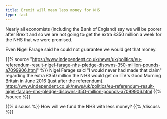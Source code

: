 ```yaml
---
title: Brexit will mean less money for NHS
type: fact
---
```


Nearly all economists (including the Bank of England) say we will be poorer after Brexit and so we are not going to get the extra £350 million a week for the NHS that we were promised.

Even Nigel Farage said he could not guarantee we would get that money.

{{% source "https://www.independent.co.uk/news/uk/politics/eu-referendum-result-nigel-farage-nhs-pledge-disowns-350-million-pounds-a7099906.html" %}}
Nigel Farage said "I would never had made that claim" regarding the extra £350 million the NHS would get on ITV's Good Morning Britain in June 2016 (just after the referendum).
https://www.independent.co.uk/news/uk/politics/eu-referendum-result-nigel-farage-nhs-pledge-disowns-350-million-pounds-a7099906.html
{{% /source %}}

{{% discuss %}}
How will we fund the NHS with less money?
{{% /discuss %}}

